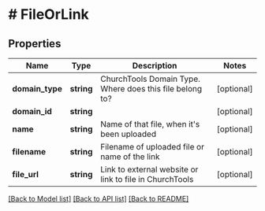 # # FileOrLink

## Properties

Name | Type | Description | Notes
------------ | ------------- | ------------- | -------------
**domain_type** | **string** | ChurchTools Domain Type. Where does this file belong to? | [optional]
**domain_id** | **string** |  | [optional]
**name** | **string** | Name of that file, when it&#39;s been uploaded | [optional]
**filename** | **string** | Filename of uploaded file or name of the link | [optional]
**file_url** | **string** | Link to external website or link to file in ChurchTools | [optional]

[[Back to Model list]](../../README.md#models) [[Back to API list]](../../README.md#endpoints) [[Back to README]](../../README.md)
